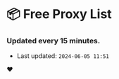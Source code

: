 # :package: Free Proxy List
### Updated every 15 minutes.

- Last updated: `2024-06-05 11:51`

:heart:
